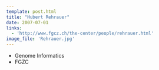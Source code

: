 ```yaml
---
template: post.html
title: "Hubert Rehrauer"
date: 2007-07-01
links:
  - 'http://www.fgcz.ch/the-center/people/rehrauer.html'
image_file: 'Rehrauer.jpg'
---
```


* Genome Informatics
* FGZC

<!--more-->
